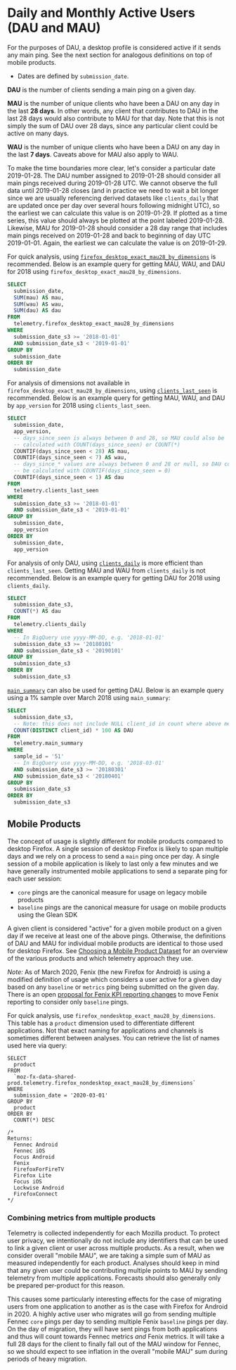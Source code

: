 # Daily and Monthly Active Users (DAU and MAU)

For the purposes of DAU, a desktop profile is considered active if it sends any main ping.
See the next section for analogous definitions on top of mobile products.
* Dates are defined by `submission_date`.

**DAU** is the number of clients sending a main ping on a given day.

**MAU** is the number of unique clients who have been a DAU on any day in the last **28 days**. In other words, any client that contributes to DAU in the last 28 days would also contribute to MAU for that day. Note that this is not simply the sum of DAU over 28 days, since any particular client could be active on many days.

**WAU** is the number of unique clients who have been a DAU on any day in the last **7 days**. Caveats above for MAU also apply to WAU.

To make the time boundaries more clear, let's consider a particular date 2019-01-28. The DAU number assigned to 2019-01-28 should consider all main pings received during 2019-01-28 UTC. We cannot observe the full data until 2019-01-28 closes (and in practice we need to wait a bit longer since we are usually referencing derived datasets like `clients_daily` that are updated once per day over several hours following midnight UTC), so the earliest we can calculate this value is on 2019-01-29. If plotted as a time series, this value should always be plotted at the point labeled 2019-01-28. Likewise, MAU for 2019-01-28 should consider a 28 day range that includes main pings received on 2019-01-28 and back to beginning of day UTC 2019-01-01. Again, the earliest we can calculate the value is on 2019-01-29.

For quick analysis, using [`firefox_desktop_exact_mau28_by_dimensions`](../datasets/bigquery/exact_mau/reference.md) is recommended. Below is an example query for getting MAU, WAU, and DAU for 2018 using `firefox_desktop_exact_mau28_by_dimensions`.

```sql
SELECT
  submission_date,
  SUM(mau) AS mau,
  SUM(wau) AS wau,
  SUM(dau) AS dau
FROM
  telemetry.firefox_desktop_exact_mau28_by_dimensions
WHERE
  submission_date_s3 >= '2018-01-01'
  AND submission_date_s3 < '2019-01-01'
GROUP BY
  submission_date
ORDER BY
  submission_date
```

For analysis of dimensions not available in `firefox_desktop_exact_mau28_by_dimensions`, using [`clients_last_seen`](../datasets/bigquery/clients_last_seen/reference.md) is recommended. Below is an example query for getting MAU, WAU, and DAU by `app_version` for 2018 using `clients_last_seen`.

```sql
SELECT
  submission_date,
  app_version,
  -- days_since_seen is always between 0 and 28, so MAU could also be
  -- calculated with COUNT(days_since_seen) or COUNT(*)
  COUNTIF(days_since_seen < 28) AS mau,
  COUNTIF(days_since_seen < 7) AS wau,
  -- days_since_* values are always between 0 and 28 or null, so DAU could also
  -- be calculated with COUNTIF(days_since_seen = 0)
  COUNTIF(days_since_seen < 1) AS dau
FROM
  telemetry.clients_last_seen
WHERE
  submission_date_s3 >= '2018-01-01'
  AND submission_date_s3 < '2019-01-01'
GROUP BY
  submission_date,
  app_version
ORDER BY
  submission_date,
  app_version
```

For analysis of only DAU, using [`clients_daily`](../datasets/batch_view/clients_daily/reference.md) is more efficient than `clients_last_seen`. Getting MAU and WAU from `clients_daily` is not recommended. Below is an example query for getting DAU for 2018 using `clients_daily`.

```sql
SELECT
  submission_date_s3,
  COUNT(*) AS dau
FROM
  telemetry.clients_daily
WHERE
  -- In BigQuery use yyyy-MM-DD, e.g. '2018-01-01'
  submission_date_s3 >= '20180101'
  AND submission_date_s3 < '20190101'
GROUP BY
  submission_date_s3
ORDER BY
  submission_date_s3
```

[`main_summary`](../datasets/batch_view/main_summary/reference.md) can also be used for getting DAU. Below is an example query using a 1% sample over March 2018 using `main_summary`:

```sql
SELECT
  submission_date_s3,
  -- Note: this does not include NULL client_id in count where above methods do
  COUNT(DISTINCT client_id) * 100 AS DAU
FROM
  telemetry.main_summary
WHERE
  sample_id = '51'
  -- In BigQuery use yyyy-MM-DD, e.g. '2018-03-01'
  AND submission_date_s3 >= '20180301'
  AND submission_date_s3 < '20180401'
GROUP BY
  submission_date_s3
ORDER BY
  submission_date_s3
```

## Mobile Products

The concept of usage is slightly different for mobile products compared to desktop Firefox.
A single session of desktop Firefox is likely to span multiple days and we
rely on a process to send a `main` ping once per day.
A single session of a mobile application is likely to last only a few minutes and
we have generally instrumented mobile applications to send a separate ping for
each user session:

* `core` pings are the canonical measure for usage on legacy mobile products
* `baseline` pings are the canonical measure for usage on mobile products using the Glean SDK

A given client is considered "active" for a given mobile product on a given day if we receive at
least one of the above pings. Otherwise, the definitions of DAU and MAU for individual mobile products
are identical to those used for desktop Firefox. See
[Choosing a Mobile Product Dataset](../concepts/choosing_a_dataset_mobile.md) for an
overview of the various products and which telemetry approach they use.

_Note:_ As of March 2020, Fenix (the new Firefox for Android) is using a modified definition of usage
which considers a user active for a given day based on any `baseline` or `metrics` ping
being submitted on the given day. There is an open
[proposal for Fenix KPI reporting changes](https://docs.google.com/document/d/1Ym4eZyS0WngEP6WdwJjmCoxtoQbJSvORxlQwZpuSV2I/edit?ts=5e6f894f#) to move Fenix reporting to consider only `baseline` pings.

For quick analysis, use `firefox_nondesktop_exact_mau28_by_dimensions`.
This table has a `product` dimension used to differentiate different applications.
Not that exact naming for applications and channels is sometimes different
between analyses. You can retrieve the list of names used here via query:

```
SELECT
  product
FROM
  `moz-fx-data-shared-prod.telemetry.firefox_nondesktop_exact_mau28_by_dimensions`
WHERE
  submission_date = '2020-03-01'
GROUP BY
  product
ORDER BY
  COUNT(*) DESC

/*
Returns:
  Fennec Android
  Fennec iOS
  Focus Android
  Fenix
  FirefoxForFireTV
  Firefox Lite
  Focus iOS
  Lockwise Android
  FirefoxConnect
*/
```


### Combining metrics from multiple products

Telemetry is collected independently for each Mozilla product.
To protect user privacy, we intentionally do not include any identifiers
that can be used to link a given client or user across multiple products.
As a result, when we consider overall "mobile MAU", we are taking a simple sum of
MAU as measured independently for each product. Analyses should keep in mind
that any given user could be contributing multiple points to MAU by sending
telemetry from multiple applications. Forecasts should also generally only be
prepared per-product for this reason.

This causes some particularly interesting effects for the case of migrating users
from one application to another as is the case with Firefox for Android in 2020.
A highly active user who migrates will go from sending multiple Fennec `core` pings per
day to sending multiple Fenix `baseline` pings per day.
On the day of migration, they will have sent pings from both applications and thus
will count towards Fennec metrics _and_ Fenix metrics. It will take a full 28 days
for the client to finally fall out of the MAU window for Fennec, so we should
expect to see inflation in the overall "mobile MAU" sum during periods of heavy
migration.

